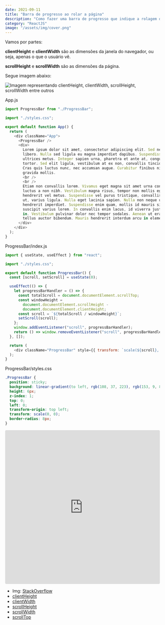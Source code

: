 ```yaml
---
date: 2021-09-11
title: "Barra de progresso ao rolar a página"
description: "Como fazer uma barra de progresso que indique a rolagem da página?"
category: "ReactJS"
image: "/assets/img/cover.png"
---
```


Vamos por partes:

**clientHeight** e **clientWidth** são as dimensões da janela do navegador, ou seja, apenas o que o usuário vê.

**scrollHeight** e **scrollWidth** são as dimensões da página.

Segue imagem abaixo:

![Imagem representando clientHeight, clientWidth, scrollHeight, scrollWidth entre outros](/assets/img/content.png)

App.js

```javascript
import ProgressBar from "./ProgressBar";

import "./styles.css";

export default function App() {
  return (
    <div className="App">
      <ProgressBar />
      <div>
        Lorem ipsum dolor sit amet, consectetur adipiscing elit. Sed nec nisi
        libero. Nulla sed ligula eu magna imperdiet dapibus. Suspendisse sed
        ultrices metus. Integer sapien urna, pharetra et ante at, congue rutrum
        tortor. Sed elit ligula, vestibulum at ex non, convallis tincidunt mi.
        Cras quis luctus nunc, nec accumsan augue. Curabitur finibus nibh ac
        gravida mollis.
        <br />
        <br />
        Etiam non convallis lorem. Vivamus eget magna sit amet urna condimentum
        luctus a non nibh. Vestibulum magna risus, tempor non mollis eget,
        hendrerit vel metus. Suspendisse vel purus tristique, convallis lectus
        ut, varius ligula. Nulla eget lacinia sapien. Nulla non neque ut lacus
        hendrerit imperdiet. Suspendisse enim quam, mollis id mauris sit amet,
        suscipit varius lorem. In convallis enim lacus, id viverra justo commodo
        in. Vestibulum pulvinar dolor nec tempor sodales. Aenean ut erat vel
        tellus auctor bibendum. Mauris hendrerit interdum arcu in elementum.
      </div>
    </div>
  );
}

```

ProgressBar/index.js

```javascript
import { useState, useEffect } from "react";

import "./styles.css";

export default function ProgressBar() {
  const [scroll, setScroll] = useState(0);

  useEffect(() => {
    let progressBarHandler = () => {
      const totalScroll = document.documentElement.scrollTop;
      const windowHeight =
        document.documentElement.scrollHeight -
        document.documentElement.clientHeight;
      const scroll = `${totalScroll / windowHeight}`;
      setScroll(scroll);
    };
    window.addEventListener("scroll", progressBarHandler);
    return () => window.removeEventListener("scroll", progressBarHandler);
  }, []);

  return (
    <div className="ProgressBar" style={{ transform: `scale(${scroll}, 1)` }} />
  );
}
```

ProgressBar/styles.css

```css
.ProgressBar {
  position: sticky;
  background: linear-gradient(to left, rgb(108, 37, 223), rgb(153, 9, 84));
  height: 6px;
  z-index: 1;
  top: 0;
  left: 0;
  transform-origin: top left;
  transform: scale(0, 0);
  border-radius: 8px;
}
```

<iframe src="https://codesandbox.io/embed/progress-bar-on-scroll-rno17?fontsize=14&hidenavigation=1&theme=dark"
    style="width:100%; height:500px; border:0; border-radius: 4px; overflow:hidden;"
    title="progress-bar-on-scroll"
    allow="accelerometer; ambient-light-sensor; camera; encrypted-media; geolocation; gyroscope; hid; microphone; midi; payment; usb; vr; xr-spatial-tracking"
    sandbox="allow-forms allow-modals allow-popups allow-presentation allow-same-origin allow-scripts"
></iframe>

- Img: <a href="https://stackoverflow.com/a/45897388/11842937" target="_blank" rel="noopener noreferrer">StackOverflow</a>
- <a href="https://developer.mozilla.org/en-US/docs/Web/API/Element/clientHeight" target="_blank" rel="noopener noreferrer">clientHeight</a>
- <a href="https://developer.mozilla.org/en-US/docs/Web/API/Element/clientWidth" target="_blank" rel="noopener noreferrer">clientWidth</a>
- <a href="https://developer.mozilla.org/en-US/docs/Web/API/Element/scrollHeight" target="_blank" rel="noopener noreferrer">scrollHeight</a> 
- <a href="https://developer.mozilla.org/en-US/docs/Web/API/Element/scrollWidth" target="_blank" rel="noopener noreferrer">scrollWidth</a> 
- <a href="https://developer.mozilla.org/en-US/docs/Web/API/Element/scrollTop" target="_blank" rel="noopener noreferrer">scrollTop</a> 
